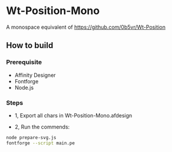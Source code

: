 # Wt-Position-Mono

A monospace equivalent of https://github.com/0b5vr/Wt-Position

## How to build

### Prerequisite

- Affinity Designer
- Fontforge
- Node.js

### Steps

- 1, Export all chars in Wt-Position-Mono.afdesign

- 2, Run the commends:

```sh
node prepare-svg.js
fontforge --script main.pe
```

